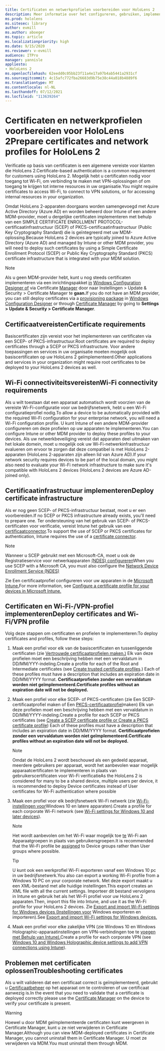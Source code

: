 ```yaml
---
title: Certificaten en netwerkprofielen voorbereiden voor HoloLens 2
description: Meer informatie over het configureren, gebruiken, implementeren en oplossen van problemen met certificaten voor netwerken op HoloLens 2 mixed reality apparaten.
ms.prod: hololens
ms.sitesec: library
author: evmill
ms.author: aboeger
ms.topic: article
ms.localizationpriority: high
ms.date: 9/15/2020
ms.reviewer: v-evmill
audience: ITPro
manager: yannisle
appliesto:
- HoloLens 2
ms.openlocfilehash: 62eedd0c05bb23f11a4e17a97b4ab5441a2931cf
ms.sourcegitcommit: 4c15afc772fba26683d9b75e38c44a018b4889f6
ms.translationtype: MT
ms.contentlocale: nl-NL
ms.lasthandoff: 07/12/2021
ms.locfileid: "113639264"
---
```

# <a name="prepare-certificates-and-network-profiles-for-hololens-2"></a><span data-ttu-id="105dd-103">Certificaten en netwerkprofielen voorbereiden voor HoloLens 2</span><span class="sxs-lookup"><span data-stu-id="105dd-103">Prepare certificates and network profiles for HoloLens 2</span></span>

<span data-ttu-id="105dd-104">Verificatie op basis van certificaten is een algemene vereiste voor klanten die HoloLens 2.</span><span class="sxs-lookup"><span data-stu-id="105dd-104">Certificate-based authentication is a common requirement for customers using HoloLens 2.</span></span> <span data-ttu-id="105dd-105">Mogelijk hebt u certificaten nodig voor toegang tot Wi-Fi, om verbinding te maken met VPN-oplossingen of om toegang te krijgen tot interne resources in uw organisatie.</span><span class="sxs-lookup"><span data-stu-id="105dd-105">You might require certificates to access Wi-Fi, to connect to VPN solutions, or for accessing internal resources in your organization.</span></span>

<span data-ttu-id="105dd-106">Omdat HoloLens 2-apparaten doorgaans worden samengevoegd met Azure Active Directory (Azure AD) en worden beheerd door Intune of een andere MDM-provider, moet u dergelijke certificaten implementeren met behulp van een SIMPLE CERTIFICATE ENROLLMENT PROTOCOL-certificaatinfrastructuur (SCEP) of PKCS-certificaatinfrastructuur (Public Key Cryptography Standard) die is geïntegreerd met uw MDM-oplossing.</span><span class="sxs-lookup"><span data-stu-id="105dd-106">Because HoloLens 2 devices are typically joined to Azure Active Directory (Azure AD) and managed by Intune or other MDM provider, you will need to deploy such certificates by using a Simple Certificate Enrollment Protocol (SCEP) or Public Key Cryptography Standard (PKCS) certificate infrastructure that is integrated with your MDM solution.</span></span> 

>[!NOTE]
> <span data-ttu-id="105dd-107">Als u geen MDM-provider hebt, kunt u nog steeds certificaten implementeren via een inrichtingspakket [in](hololens-provisioning.md#steps-for-creating-provisioning-packages) [Windows Configuration Designer of](https://www.microsoft.com/p/windows-configuration-designer/9nblggh4tx22?rtc=1&activetab=pivot:regionofsystemrequirementstab) via Certificate [Manager](certificate-manager.md) door naar Instellingen > Update & Security > Certificate Manager te **gaan.**</span><span class="sxs-lookup"><span data-stu-id="105dd-107">If you do not have an MDM provider, you can still deploy certificates via a [provisioning package](hololens-provisioning.md#steps-for-creating-provisioning-packages) in [Windows Configuration Designer](https://www.microsoft.com/p/windows-configuration-designer/9nblggh4tx22?rtc=1&activetab=pivot:regionofsystemrequirementstab) or through [Certificate Manager](certificate-manager.md) by going to **Settings > Update & Security > Certificate Manager**.</span></span>

## <a name="certificate-requirements"></a><span data-ttu-id="105dd-108">Certificaatvereisten</span><span class="sxs-lookup"><span data-stu-id="105dd-108">Certificate requirements</span></span>
<span data-ttu-id="105dd-109">Basiscertificaten zijn vereist voor het implementeren van certificaten via een SCEP- of PKCS-infrastructuur.</span><span class="sxs-lookup"><span data-stu-id="105dd-109">Root certificates are required to deploy certificates through a SCEP or PKCS infrastructure.</span></span> <span data-ttu-id="105dd-110">Voor andere toepassingen en services in uw organisatie moeten mogelijk ook basiscertificaten op uw HoloLens 2 geïmplementeerd.</span><span class="sxs-lookup"><span data-stu-id="105dd-110">Other applications and services in your organization might require root certificates to be deployed to your HoloLens 2 devices as well.</span></span> 

## <a name="wi-fi-connectivity-requirements"></a><span data-ttu-id="105dd-111">Wi-Fi connectiviteitsvereisten</span><span class="sxs-lookup"><span data-stu-id="105dd-111">Wi-Fi connectivity requirements</span></span>
<span data-ttu-id="105dd-112">Als u wilt toestaan dat een apparaat automatisch wordt voorzien van de vereiste Wi-Fi-configuratie voor uw bedrijfsnetwerk, hebt u een Wi-Fi configuratieprofiel nodig.</span><span class="sxs-lookup"><span data-stu-id="105dd-112">To allow a device to be automatically provided with the required Wi-Fi configuration for your enterprise network, you will need a Wi-Fi configuration profile.</span></span> <span data-ttu-id="105dd-113">U kunt Intune of een andere MDM-provider configureren om deze profielen op uw apparaten te implementeren.</span><span class="sxs-lookup"><span data-stu-id="105dd-113">You can configure Intune or other MDM provider to deploy these profiles to your devices.</span></span> <span data-ttu-id="105dd-114">Als uw netwerkbeveiliging vereist dat apparaten deel uitmaken van het lokale domein, moet u mogelijk ook uw Wi-Fi-netwerkinfrastructuur evalueren om ervoor te zorgen dat deze compatibel is met HoloLens 2-apparaten (HoloLens 2-apparaten zijn alleen lid van Azure AD).</span><span class="sxs-lookup"><span data-stu-id="105dd-114">If your network security requires devices to be part of the local domain, you might also need to evaluate your Wi-Fi network infrastructure to make sure it's compatible with HoloLens 2 devices (HoloLens 2 devices are Azure AD-joined only).</span></span>

## <a name="deploy-certificate-infrastructure"></a><span data-ttu-id="105dd-115">Certificaatinfrastructuur implementeren</span><span class="sxs-lookup"><span data-stu-id="105dd-115">Deploy certificate infrastructure</span></span>
<span data-ttu-id="105dd-116">Als er nog geen SCEP- of PKCS-infrastructuur bestaat, moet u er een voorbereiden.</span><span class="sxs-lookup"><span data-stu-id="105dd-116">If no SCEP or PKCS infrastructure already exists, you'll need to prepare one.</span></span> <span data-ttu-id="105dd-117">Ter ondersteuning van het gebruik van SCEP- of PKCS-certificaten voor verificatie, vereist Intune het gebruik van een [certificaatconnector](/mem/intune/protect/certificate-connectors).</span><span class="sxs-lookup"><span data-stu-id="105dd-117">To support the use of SCEP or PKCS certificates for authentication, Intune requires the use of a [certificate connector](/mem/intune/protect/certificate-connectors).</span></span>

> [!NOTE]
> <span data-ttu-id="105dd-118">Wanneer u SCEP gebruikt met een Microsoft-CA, moet u ook de Registratieservice voor netwerkapparaten [(NDES) configureren](/mem/intune/protect/certificates-scep-configure#set-up-ndes)</span><span class="sxs-lookup"><span data-stu-id="105dd-118">When you use SCEP with a Microsoft CA, you must also configure the [Network Device Enrollment Service (NDES)](/mem/intune/protect/certificates-scep-configure#set-up-ndes)</span></span>

<span data-ttu-id="105dd-119">Zie Een certificaatprofiel configureren voor uw apparaten in de [Microsoft Intune.](/intune/certificates-configure)</span><span class="sxs-lookup"><span data-stu-id="105dd-119">For more information, see [Configure a certificate profile for your devices in Microsoft Intune.](/intune/certificates-configure)</span></span>

## <a name="deploy-certificates-and-wi-fivpn-profile"></a><span data-ttu-id="105dd-120">Certificaten en Wi-Fi-/VPN-profiel implementeren</span><span class="sxs-lookup"><span data-stu-id="105dd-120">Deploy certificates and Wi-Fi/VPN profile</span></span>
<span data-ttu-id="105dd-121">Volg deze stappen om certificaten en profielen te implementeren:</span><span class="sxs-lookup"><span data-stu-id="105dd-121">To deploy certificates and profiles, follow these steps:</span></span>
1.  <span data-ttu-id="105dd-122">Maak een profiel voor elk van de basiscertificaten en tussenliggende certificaten (zie [Vertrouwde certificaatprofielen maken.)](/intune/protect/certificates-configure#create-trusted-certificate-profiles) Elk van deze profielen moet een beschrijving hebben met een vervaldatum in DD/MM/YYY-indeling.</span><span class="sxs-lookup"><span data-stu-id="105dd-122">Create a profile for each of the Root and Intermediate certificates (see [Create trusted certificate profiles](/intune/protect/certificates-configure#create-trusted-certificate-profiles).) Each of these profiles must have a description that includes an expiration date in DD/MM/YYYY format.</span></span> <span data-ttu-id="105dd-123">**Certificaatprofielen zonder een vervaldatum worden niet geïmplementeerd.**</span><span class="sxs-lookup"><span data-stu-id="105dd-123">**Certificate profiles without an expiration date will not be deployed.**</span></span>
1.  <span data-ttu-id="105dd-124">Maak een profiel voor elke SCEP- of PKCS-certificaten (zie Een SCEP-certificaatprofiel maken of Een [PKCS-certificaatprofiel](/intune/protect/certficates-pfx-configure#create-a-pkcs-certificate-profile)maken) Elk van deze profielen moet een beschrijving hebben met een vervaldatum in DD/MM/YYYY-indeling.</span><span class="sxs-lookup"><span data-stu-id="105dd-124">Create a profile for each SCEP or PKCS certificates (see [Create a SCEP certificate profile or Create a PKCS certificate profile](/intune/protect/certficates-pfx-configure#create-a-pkcs-certificate-profile)) Each of these profiles must have a description that includes an expiration date in DD/MM/YYYY format.</span></span> <span data-ttu-id="105dd-125">**Certificaatprofielen zonder een vervaldatum worden niet geïmplementeerd.**</span><span class="sxs-lookup"><span data-stu-id="105dd-125">**Certificate profiles without an expiration date will not be deployed.**</span></span>

    > [!NOTE]
    > <span data-ttu-id="105dd-126">Omdat de HoloLens 2 wordt beschouwd als een gedeeld apparaat, meerdere gebruikers per apparaat, wordt het aanbevolen waar mogelijk apparaatcertificaten te implementeren in plaats van gebruikerscertificaten voor Wi-Fi verificatie</span><span class="sxs-lookup"><span data-stu-id="105dd-126">As the HoloLens 2 is considered for many to be a shared device, multiple users per device, it is recommended to deploy Device certificates instead of User certificates for Wi-Fi authentication where possible</span></span>

3.  <span data-ttu-id="105dd-127">Maak een profiel voor elk bedrijfsnetwerk Wi-Fi netwerk (zie [Wi-Fi-instellingen voor](/intune/wi-fi-settings-windows)Windows 10 en latere apparaten).</span><span class="sxs-lookup"><span data-stu-id="105dd-127">Create a profile for each corporate Wi-Fi network (see [Wi-Fi settings for Windows 10 and later devices](/intune/wi-fi-settings-windows)).</span></span> 
    > [!NOTE]
    > <span data-ttu-id="105dd-128">Het wordt aanbevolen om het Wi-Fi waar mogelijk toe [te](/mem/intune/configuration/device-profile-assign) Wi-Fi aan Apparaatgroepen in plaats van gebruikersgroepen.</span><span class="sxs-lookup"><span data-stu-id="105dd-128">It is recommended that the Wi-Fi profile be [assigned](/mem/intune/configuration/device-profile-assign) to Device groups rather than User groups where possible.</span></span> 

    > [!TIP]
    > <span data-ttu-id="105dd-129">U kunt ook een werkprofiel Wi-Fi exporteren vanaf een Windows 10 pc in uw bedrijfsnetwerk.</span><span class="sxs-lookup"><span data-stu-id="105dd-129">You also can export a working Wi-Fi profile from a Windows 10 PC on your corporate network.</span></span> <span data-ttu-id="105dd-130">Met deze export maakt u een XML-bestand met alle huidige instellingen.</span><span class="sxs-lookup"><span data-stu-id="105dd-130">This export creates an XML file with all the current settings.</span></span> <span data-ttu-id="105dd-131">Importeer dit bestand vervolgens in Intune en gebruik het als het Wi-Fi profiel voor uw HoloLens 2 apparaten.</span><span class="sxs-lookup"><span data-stu-id="105dd-131">Then, import this file into Intune, and use it as the Wi-Fi profile for your HoloLens 2 devices.</span></span> <span data-ttu-id="105dd-132">Zie [Export and import Wi-Fi settings for Windows devices (Instellingen voor](/mem/intune/configuration/wi-fi-settings-import-windows-8-1) Windows exporteren en importeren).</span><span class="sxs-lookup"><span data-stu-id="105dd-132">See [Export and import Wi-Fi settings for Windows devices.](/mem/intune/configuration/wi-fi-settings-import-windows-8-1)</span></span>

4.  <span data-ttu-id="105dd-133">Maak een profiel voor elke zakelijke VPN (zie Windows 10 en Windows Holographic-apparaatinstellingen om VPN-verbindingen toe te [voegen met Behulp van Intune).](/intune/vpn-settings-windows-10)</span><span class="sxs-lookup"><span data-stu-id="105dd-133">Create a profile for each corporate VPN (see [Windows 10 and Windows Holographic device settings to add VPN connections using Intune](/intune/vpn-settings-windows-10)).</span></span>

## <a name="troubleshooting-certificates"></a><span data-ttu-id="105dd-134">Problemen met certificaten oplossen</span><span class="sxs-lookup"><span data-stu-id="105dd-134">Troubleshooting certificates</span></span>

<span data-ttu-id="105dd-135">Als u wilt valideren dat een certificaat correct is geïmplementeerd, gebruikt u [Certificaatbeheer](certificate-manager.md) op het apparaat om te controleren of uw certificaat aanwezig is.</span><span class="sxs-lookup"><span data-stu-id="105dd-135">In the event that you need to validate that a certificate is deployed correctly please use the [Certificate Manager](certificate-manager.md) on the device to verify your certificate is present.</span></span>  

>[!WARNING]
> <span data-ttu-id="105dd-136">Hoewel u door MDM geïmplementeerde certificaten kunt weergeven in Certificate Manager, kunt u ze niet verwijderen in Certificate Manager.</span><span class="sxs-lookup"><span data-stu-id="105dd-136">Although you can view MDM-deployed certificates in Certificate Manager, you cannot uninstall them in Certificate Manager.</span></span> <span data-ttu-id="105dd-137">U moet ze verwijderen via MDM.</span><span class="sxs-lookup"><span data-stu-id="105dd-137">You must uninstall them through MDM.</span></span>


